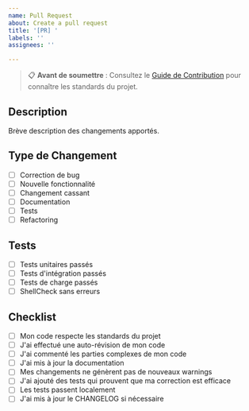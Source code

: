 ```yaml
---
name: Pull Request
about: Create a pull request
title: '[PR] '
labels: ''
assignees: ''

---
```


> 📋 **Avant de soumettre** : Consultez le [Guide de Contribution](CONTRIBUTING.md) pour connaître les standards du projet.

## Description

Brève description des changements apportés.

## Type de Changement

- [ ] Correction de bug
- [ ] Nouvelle fonctionnalité
- [ ] Changement cassant
- [ ] Documentation
- [ ] Tests
- [ ] Refactoring

## Tests

- [ ] Tests unitaires passés
- [ ] Tests d'intégration passés
- [ ] Tests de charge passés
- [ ] ShellCheck sans erreurs

## Checklist

- [ ] Mon code respecte les standards du projet
- [ ] J'ai effectué une auto-révision de mon code
- [ ] J'ai commenté les parties complexes de mon code
- [ ] J'ai mis à jour la documentation
- [ ] Mes changements ne génèrent pas de nouveaux warnings
- [ ] J'ai ajouté des tests qui prouvent que ma correction est efficace
- [ ] Les tests passent localement
- [ ] J'ai mis à jour le CHANGELOG si nécessaire
